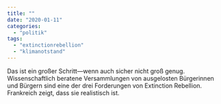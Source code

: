 ```yaml
---
title: ""
date: "2020-01-11"
categories: 
  - "politik"
tags: 
  - "extinctionrebellion"
  - "klimanotstand"
---
```


Das ist ein großer Schritt—wenn auch sicher nicht groß genug. Wissenschaftlich beratene Versammlungen von ausgelosten Bürgerinnen und Bürgern sind eine der drei Forderungen von Extinction Rebellion. Frankreich zeigt, dass sie realistisch ist.
